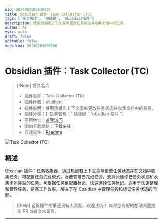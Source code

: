 ```yaml
---
uid: 2024052908545620
title: Obsidian 插件：Task Collector (TC)
tags: ['任务管理', '快捷键', 'obsidian插件']
description: 使用热键和上下文菜单更改任务状态并收集文档中的任务。
author: AI
type: auto
draft: false
editable: false
modified: 20240101000000
---
```


# Obsidian 插件：Task Collector (TC)

> [!Note] 插件名片
> - 插件名称：Task Collector (TC)
> - 插件作者：ebullient
> - 插件说明：使用热键和上下文菜单更改任务状态并收集文档中的任务。
> - 插件分类：[' 任务管理 ', ' 快捷键 ', 'obsidian 插件 ']
> - 项目地址：[点我访问](https://github.com/ebullient/obsidian-task-collector)
> - 国内下载地址：[下载安装](https://pkmer.cn/products/plugin/pluginMarket/?obsidian-task-collector)
> - 自述文件：[Readme](https://ghproxy.net/https://raw.githubusercontent.com/ebullient/obsidian-task-collector/main/README.md)

![Task Collector (TC)](https://cdn.pkmer.cn/covers/obsidian-task-collector_new.gif!pkmer)

## 概述

Obsidian 插件：任务收集器，通过热键和上下文菜单更改任务状态并在文档中收集任务。可配置任务完成模式，方便管理已完成任务。支持快速标记任务状态和收集不同类型的任务。可根据任务组配置标记，快速选择任务标记。适用于快速整理和管理任务，提高工作效率。解决了在 Obsidian 中管理任务和标记任务状态的问题。

> [!help]
> 这篇插件文章还没有人贡献，欢迎占坑！
> 如果您有好的想法欢迎提交 PR 或者文末留言。

---




